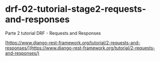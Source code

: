 # drf-02-tutorial-stage2-requests-and-responses

Parte 2 tutorial DRF - Requests and Responses

[https://www.django-rest-framework.org/tutorial/2-requests-and-responses/](https://www.django-rest-framework.org/tutorial/2-requests-and-responses/)
